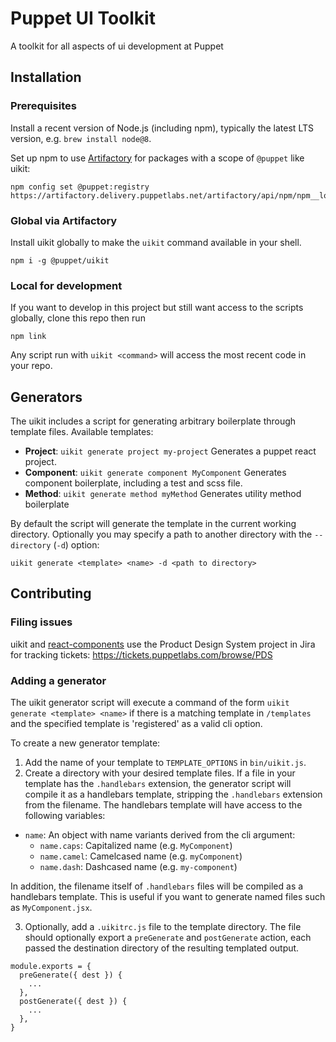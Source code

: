 # Puppet UI Toolkit

A toolkit for all aspects of ui development at Puppet

## Installation

### Prerequisites

Install a recent version of Node.js (including npm), typically the latest LTS version, e.g. `brew install node@8`.

Set up npm to use [Artifactory](https://artifactory.delivery.puppetlabs.net) for packages with a scope of `@puppet` like uikit:

```
npm config set @puppet:registry https://artifactory.delivery.puppetlabs.net/artifactory/api/npm/npm__local/
```

### Global via Artifactory

Install uikit globally to make the `uikit` command available in your shell.

```
npm i -g @puppet/uikit
```

### Local for development

If you want to develop in this project but still want access to the scripts globally, clone this repo then run

```
npm link
```

Any script run with `uikit <command>` will access the most recent code in your repo.

## Generators

The uikit includes a script for generating arbitrary boilerplate through template files. Available templates:

- **Project**: `uikit generate project my-project`
  Generates a puppet react project.
- **Component**: `uikit generate component MyComponent`
  Generates component boilerplate, including a test and scss file.
- **Method**: `uikit generate method myMethod`
  Generates utility method boilerplate

By default the script will generate the template in the current working directory. Optionally you may specify a path to another directory with the `--directory` (`-d`) option:

```
uikit generate <template> <name> -d <path to directory>
```

## Contributing

### Filing issues

uikit and [react-components](https://github.com/puppetlabs/react-components) use the Product Design System project in Jira for tracking tickets: <https://tickets.puppetlabs.com/browse/PDS>

### Adding a generator

The uikit generator script will execute a command of the form `uikit generate <template> <name>` if there is a matching template in `/templates` and the specified template is 'registered' as a valid cli option.

To create a new generator template:

1.  Add the name of your template to `TEMPLATE_OPTIONS` in `bin/uikit.js`.
2.  Create a directory with your desired template files. If a file in your template has the `.handlebars` extension, the generator script will compile it as a handlebars template, stripping the `.handlebars` extension from the filename. The handlebars template will have access to the following variables:

- `name`: An object with name variants derived from the cli argument:
  - `name.caps`: Capitalized name (e.g. `MyComponent`)
  - `name.camel`: Camelcased name (e.g. `myComponent`)
  - `name.dash`: Dashcased name (e.g. `my-component`)

In addition, the filename itself of `.handlebars` files will be compiled as a handlebars template. This is useful if you want to generate named files such as `MyComponent.jsx`.

3. Optionally, add a `.uikitrc.js` file to the template directory. The file should optionally export a `preGenerate` and `postGenerate` action, each passed the destination directory of the resulting templated output.

```
module.exports = {
  preGenerate({ dest }) {
    ...
  },
  postGenerate({ dest }) {
    ...
  },
}
```
